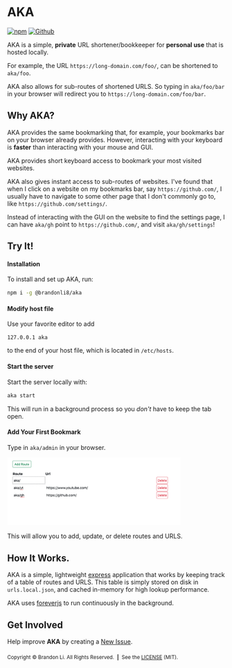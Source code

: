 <!-- Copyright © 2021-2023-2023 Brandon Li. All rights reserved. -->

<!--
 * README.md
 *
 * @author Brandon Li <brandon.li@berkeley.edu>
!*-->

# AKA
[![npm](https://img.shields.io/npm/v/@brandonli8/aka)](https://www.npmjs.com/package/@brandonli8/aka)
[![Github](https://img.shields.io/github/license/brandonli8/aka)](https://github.com/brandonLi8/aka/blob/master/LICENSE)

AKA is a simple, **private** URL shortener/bookkeeper for **personal use** that is hosted locally.

For example, the URL `https://long-domain.com/foo/`, can be shortened to `aka/foo`.

AKA also allows for sub-routes of shortened URLS. So typing in `aka/foo/bar` in your browser will redirect you to `https://long-domain.com/foo/bar`.

## Why AKA?
AKA provides the same bookmarking that, for example, your bookmarks bar on your browser already provides. However, interacting with your keyboard is **faster** than interacting with your mouse and GUI.

AKA provides short keyboard access to bookmark your most visited websites.

AKA also gives instant access to sub-routes of websites. I've found that when I click on a website on my bookmarks bar, say `https://github.com/`, I usually have to navigate to some other page that I don't commonly go to, like `https://github.com/settings/`.

Instead of interacting with the GUI on the website to find the settings page, I can have `aka/gh` point to `https://github.com/`, and visit `aka/gh/settings`!

## Try It!

#### Installation
To install and set up AKA, run:
```bash
npm i -g @brandonli8/aka
```

#### Modify host file
Use your favorite editor to add
```
127.0.0.1 aka
```
to the end of your host file, which is located in `/etc/hosts`.

#### Start the server
Start the server locally with:
```bash
aka start
```
This will run in a background process so you _don't_ have to keep the tab open.

#### Add Your First Bookmark
Type in `aka/admin` in your browser.

<img src='https://raw.githubusercontent.com/brandonLi8/aka/master/screenshot.png' alt='Screenshot' style='width: 400px;'/>

This will allow you to add, update, or delete routes and URLS.

## How It Works.
AKA is a simple, lightweight [express](https://expressjs.com/) application that works by keeping track of a table of routes and URLS. This table is simply stored on disk in `urls.local.json`, and cached in-memory for high lookup performance.

AKA uses [foreverjs](https://www.npmjs.com/package/forever) to run continuously in the background.

## Get Involved
Help improve **AKA** by creating a <a href='https://github.com/brandonLi8/aka/issues' target='_blank'>New Issue</a>.

<sub>Copyright © Brandon Li. All Rights Reserved.&nbsp;&nbsp;<b>|</b>&nbsp;&nbsp;See the <a href='https://github.com/brandonLi8/aka/blob/master/LICENSE' target='_blank'>LICENSE</a> (MIT).</sub>